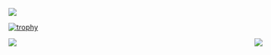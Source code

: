 ![](https://komarev.com/ghpvc/?username=diego-vieira&color=lightgrey)

[![trophy](https://github-profile-trophy.vercel.app/?username=diego-vieira&theme=oldie&margin-w=15&margin-h=15)](https://github.com/diego-vieira/github-profile-trophy)

<img align="left" src="https://github-readme-stats.vercel.app/api/top-langs/?username=diego-vieira&layout=compact&hide_border=true&langs_count=8&card_width=265&theme=chartreuse-dark" /><img align="right" src="https://github-readme-stats.vercel.app/api?username=diego-vieira&show_icons=true&hide_border=true&layout=compact&theme=chartreuse-dark" />
